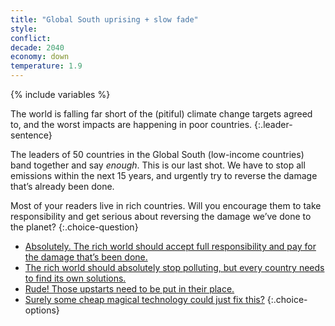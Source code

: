 ```yaml
---
title: "Global South uprising + slow fade"
style: 
conflict: 
decade: 2040
economy: down
temperature: 1.9
---
```


{% include variables %}

The world is falling far short of the (pitiful) climate change targets agreed to, and the worst impacts are happening in poor countries.
{:.leader-sentence}

The leaders of 50 countries in the Global South (low-income countries) band together and say *enough*. This is our last shot. We have to stop all emissions within the next 15&nbsp;years, and urgently try to reverse the damage that’s already been done.

Most of your readers live in rich countries. Will you encourage them to take responsibility and get serious about reversing the damage we’ve done to the planet?
{:.choice-question}

- [Absolutely. The rich world should accept full responsibility and pay for the damage that’s been done.](chapter_late-stage-designer-planet.html)
- [The rich world should absolutely stop polluting, but every country needs to find its own solutions.](chapter_patchwork-of-solutions.html)
- [Rude! Those upstarts need to be put in their place.](part-page_2050-climate-wars.html)
- [Surely some cheap magical technology could just fix this?](chapter_lucky-procrastinator.html)
{:.choice-options}
